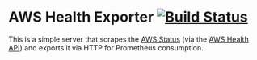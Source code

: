 # AWS Health Exporter [![Build Status](https://travis-ci.com/Jimdo/aws-health-exporter.svg?token=1djnvUyMgtcVefCz54T4&branch=master)](https://travis-ci.com/Jimdo/aws-health-exporter)

This is a simple server that scrapes the [AWS Status](https://status.aws.amazon.com/) (via the [AWS Health API](https://status.aws.amazon.com/)) and exports it via HTTP for Prometheus consumption.
